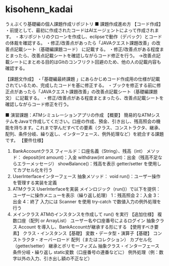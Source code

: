 # kisohenn_kadai
うぇぶくり基礎編の個人課題作成リポジトリ
■ 課題作成進め方
【コード作成】
・前提として、最初に作成されたコードはAIエージェントによって作成されます。
・本リポジトリのクローンを作成し、eclipseで動作（デバック）とコードの体裁を確認する。
・修正/改善点があったら「JAVAクエスト課題改善」の改善点記載シート（基礎編課題コード） に記載する。
・修正/改善点がある程度まとまったら、改善点記載シートを確認しながらコード修正を行う。
→改善点記載シートにまとめる目的はGitのコンフリクト回避のため、他の人の記載内容も確認する。

【課題文作成】
・「基礎編最終課題 」にあらかじめコード作成用の仕様が記載されているため、完成したコードを基に修正する。
・ブックを修正する前に修正点があったら「JAVAクエスト課題改善」の改善点記載シート（基礎編課題文） に記載する。
・修正/改善点がある程度まとまったら、改善点記載シートを確認しながらコード修正を行う。

■ 演習課題：ATMシミュレーションアプリの作成
【概要】
簡易的なATMシステムをJavaで作成してください。口座の作成、預金、引き出し、残高照会の機能を持ちます。これまで学んだすべての要素（クラス、コンストラクタ、継承、配列、条件分岐、繰り返し、インターフェース、例外処理など）を統合する課題です。
【要件仕様】
1. BankAccountクラス
フィールド：口座名義（String）、残高（int）
メソッド：
deposit(int amount)：入金
withdraw(int amount)：出金（残高不足ならエラーメッセージ）
showBalance()：残高を表示
getter/setter を使用してカプセル化を行う
2. UserInterfaceインターフェース
抽象メソッド：
void run()：ユーザー操作を管理する実装を定義
3. ATMクラス
UserInterfaceを実装
メインロジック（run()）で以下を提供：
ユーザーに操作メニューを表示（繰り返し処理）
1：残高照会
2：入金
3：出金
4：終了
入力には Scanner を使用
try-catch で数値入力の例外処理を行う
4. メインクラス
ATMのインスタンスを作成して run() を実行
【追加仕様】
複数口座（配列 or ArrayList）
ユーザー名や口座番号によるログイン
抽象クラス Account を導入し、BankAccountが継承する形にする
【使用すべき要素】
クラス・インスタンス【基礎】
変数・データ型・演算子【基礎】
コンストラクタ・オーバーロード
配列（またはコレクション）
カプセル化（getter/setter）
継承とポリモーフィズム
抽象クラス・インターフェース
条件分岐・繰り返し
static変数（口座番号の連番などに）
例外処理（例：数字以外の入力、引き出し額の不正など）
